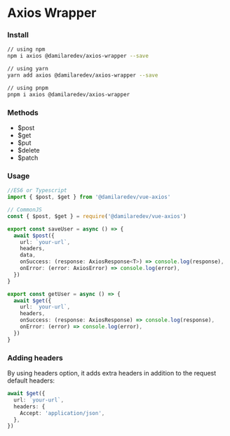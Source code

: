 # Axios Wrapper

### Install

```bash
// using npm
npm i axios @damilaredev/axios-wrapper --save

// using yarn
yarn add axios @damilaredev/axios-wrapper --save

// using pnpm
pnpm i axios @damilaredev/axios-wrapper
```

### Methods

- $post
- $get
- $put
- $delete
- $patch

### Usage

```ts
//ES6 or Typescript
import { $post, $get } from '@damilaredev/vue-axios'

// CommonJS
const { $post, $get } = require('@damilaredev/vue-axios')

export const saveUser = async () => {
  await $post({
    url: `your-url`,
    headers,
    data,
    onSuccess: (response: AxiosResponse<T>) => console.log(response),
    onError: (error: AxiosError) => console.log(error),
  })
}

export const getUser = async () => {
  await $get({
    url: `your-url`,
    headers,
    onSuccess: (response: AxiosResponse) => console.log(response),
    onError: (error) => console.log(error),
  })
}
```

### Adding headers

By using headers option, it adds extra headers in addition to the request default headers:

```ts
await $get({
  url: `your-url`,
  headers: {
    Accept: 'application/json',
  },
})
```

